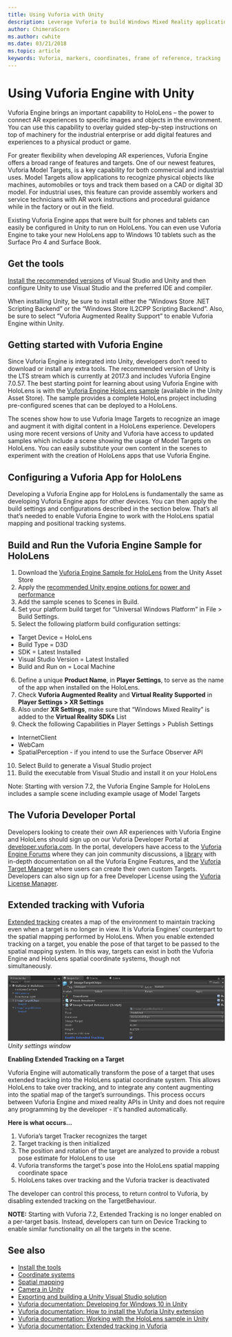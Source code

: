 ```yaml
---
title: Using Vuforia with Unity
description: Leverage Vuforia to build Windows Mixed Reality applications in Unity.
author: ChimeraScorn
ms.author: cwhite
ms.date: 03/21/2018
ms.topic: article
keywords: Vuforia, markers, coordinates, frame of reference, tracking
---
```




# Using Vuforia Engine with Unity

Vuforia Engine brings an important capability to HoloLens – the power to connect AR experiences to specific images and objects in the environment. You can use this capability to overlay guided step-by-step instructions on top of machinery for the industrial enterprise or add digital features and experiences to a physical product or game. 

For greater flexibility when developing AR experiences, Vuforia Engine offers a broad range of features and targets. One of our newest features, Vuforia Model Targets, is a key capability for both commercial and industrial uses. Model Targets allow applications to recognize physical objects like machines, automobiles or toys and track them based on a CAD or digital 3D model. For industrial uses, this feature can provide assembly workers and service technicians with AR work instructions and procedural guidance while in the factory or out in the field. 

Existing Vuforia Engine apps that were built for phones and tablets can easily be configured in Unity to run on HoloLens. You can even use Vuforia Engine to take your new HoloLens app to Windows 10 tablets such as the Surface Pro 4 and Surface Book.

## Get the tools

[Install the recommended versions](https://docs.microsoft.com/en-us/windows/mixed-reality/install-the-tools) of Visual Studio and Unity and then configure Unity to use Visual Studio and the preferred IDE and compiler. 

When installing Unity, be sure to install either the “Windows Store .NET Scripting Backend” or the “Windows Store IL2CPP Scripting Backend”. Also, be sure to select “Vuforia Augmented Reality Support” to enable Vuforia Engine within Unity.


## Getting started with Vuforia Engine

Since Vuforia Engine is integrated into Unity, developers don’t need to download or install any extra tools. The recommended version of Unity is the LTS stream which is currently at 2017.3 and includes Vuforia Engine 7.0.57. The best starting point for learning about using Vuforia Engine with HoloLens is with the [Vuforia Engine HoloLens sample](https://assetstore.unity.com/packages/templates/packs/vuforia-hololens-sample-101553) (available in the Unity Asset Store). The sample provides a complete HoloLens project including pre-configured scenes that can be deployed to a HoloLens.

The scenes show how to use Vuforia Image Targets to recognize an image and augment it with digital content in a HoloLens experience. Developers using more recent versions of Unity and Vuforia have access to updated samples which include a scene showing the usage of Model Targets on HoloLens. You can easily substitute your own content in the scenes to experiment with the creation of HoloLens apps that use Vuforia Engine.


## Configuring a Vuforia App for HoloLens

Developing a Vuforia Engine app for HoloLens is fundamentally the same as developing Vuforia Engine apps for other devices. You can then apply the build settings and configurations described in the section below. That’s all that’s needed to enable Vuforia Engine to work with the HoloLens spatial mapping and positional tracking systems.

## Build and Run the Vuforia Engine Sample for HoloLens
1.	Download the [Vuforia Engine Sample for HoloLens](https://assetstore.unity.com/packages/templates/packs/vuforia-hololens-sample-101553) from the Unity Asset Store
2.	Apply the [recommended Unity engine options for power and performance](https://docs.microsoft.com/en-us/windows/mixed-reality/performance-recommendations-for-unity)
3.	Add the sample scenes to Scenes in Build.
4.	Set your platform build target for “Universal Windows Platform” in File > Build Settings.
5.	Select the following platform build configuration settings: 
   * Target Device = HoloLens
   * Build Type = D3D
   * SDK = Latest Installed
   * Visual Studio Version = Latest Installed
   * Build and Run on = Local Machine
6.	Define a unique **Product Name**, in **Player Settings**, to serve as the name of the app when installed on the HoloLens.
7.	Check **Vuforia Augmented Reality** and **Virtual Reality Supported** in **Player Settings > XR Settings**
8.	Also under **XR Settings**, make sure that “Windows Mixed Reality” is added to the **Virtual Reality SDKs** List
9.	Check the following Capabilities in Player Settings > Publish Settings 
   * InternetClient
   * WebCam
   * SpatialPerception - if you intend to use the Surface Observer API
10. Select Build to generate a Visual Studio project
11. Build the executable from Visual Studio and install it on your HoloLens

Note: Starting with version 7.2, the Vuforia Engine Sample for HoloLens includes a sample scene including example usage of Model Targets

## The Vuforia Developer Portal

Developers looking to create their own AR experiences with Vuforia Engine and HoloLens should sign up on our Vuforia Developer Portal at [developer.vuforia.com](https://developer.vuforia.com/). In the portal, developers have access to the [Vuforia Engine Forums](https://developer.vuforia.com/forum) where they can join community discussions, a [library](https://library.vuforia.com/) with in-depth documentation on all the Vuforia Engine Features, and the [Vuforia Target Manager](https://developer.vuforia.com/target-manager) where users can create their own custom Targets. Developers can also sign up for a free Developer License using the [Vuforia License Manager](https://developer.vuforia.com/license-manager).

## Extended tracking with Vuforia

[Extended tracking](https://library.vuforia.com/articles/Training/Extended-Tracking) creates a map of the environment to maintain tracking even when a target is no longer in view. It is Vuforia Engines’ counterpart to the spatial mapping performed by HoloLens. When you enable extended tracking on a target, you enable the pose of that target to be passed to the spatial mapping system. In this way, targets can exist in both the Vuforia Engine and HoloLens spatial coordinate systems, though not simultaneously.

![Unity settings window](images/vuforia-extendedtracking.png)<br>
*Unity settings window*

**Enabling Extended Tracking on a Target**

Vuforia Engine will automatically transform the pose of a target that uses extended tracking into the HoloLens spatial coordinate system. This allows HoloLens to take over tracking, and to integrate any content augmenting into the spatial map of the target’s surroundings. This process occurs between Vuforia Engine and mixed reality APIs in Unity and does not require any programming by the developer - it's handled automatically.

**Here is what occurs...**
1. Vuforia’s target Tracker recognizes the target
2. Target tracking is then initialized
3. The position and rotation of the target are analyzed to provide a robust pose estimate for HoloLens to use
4. Vuforia transforms the target's pose into the HoloLens spatial mapping coordinate space
5. HoloLens takes over tracking and the Vuforia tracker is deactivated

The developer can control this process, to return control to Vuforia, by disabling extended tracking on the TargetBehaviour.

**NOTE:** Starting with Vuforia 7.2, Extended Tracking is no longer enabled on a per-target basis. Instead, developers can turn on Device Tracking to enable similar functionality on all the targets in the scene.


## See also
* [Install the tools](install-the-tools.md)
* [Coordinate systems](coordinate-systems.md)
* [Spatial mapping](spatial-mapping.md)
* [Camera in Unity](camera-in-unity.md)
* [Exporting and building a Unity Visual Studio solution](exporting-and-building-a-unity-visual-studio-solution.md)
* [Vuforia documentation: Developing for Windows 10 in Unity](https://library.vuforia.com/articles/Solution/Developing-for-Windows-10-in-Unity)
* [Vuforia documentation: How to install the Vuforia Unity extension](https://library.vuforia.com/articles/Solution/Installing-the-Unity-Extension)
* [Vuforia documentation: Working with the HoloLens sample in Unity](https://library.vuforia.com/articles/Solution/Working-with-the-HoloLens-sample-in-Unity)
* [Vuforia documentation: Extended tracking in Vuforia](https://library.vuforia.com/articles/Training/Extended-Tracking)
